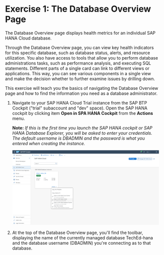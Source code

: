 # Exercise 1: The Database Overview Page

The Database Overview page displays health metrics for an individual SAP HANA Cloud database.

Through the Database Overview page, you can view key health indicators for this specific database, such as database status, alerts, and resource utilization. You also have access to tools that allow you to perform database administrations tasks, such as performance analysis, and executing SQL statements. Different parts of a single card can link to different views or applications. This way, you can see various components in a single view and make the decision whether to further examine issues by drilling down.

This exercise will teach you the basics of navigating the Database Overview page and how to find the information you need as a database administrator.

1. Navigate to your SAP HANA Cloud Trial instance from the SAP BTP Cockpit ("trial" subaccount and "dev" space). Open the SAP HANA cockpit by clicking item **Open in SPA HANA Cockpit** from the **Actions** menu.

    **Note:** *If this is the first time you launch the SAP HANA cockpit or SAP HANA Database Explorer, you will be asked to enter your credentials. The default username is DBADMIN and the password is what you entered when creating the instance.*

    ![](./images/1-01_BTPCockpit.png)

2. At the top of the Database Overview page, you'll find the toolbar, displaying the name of the currently managed database TechEd-hana and the database username (DBADMIN) you're connecting as to that database.